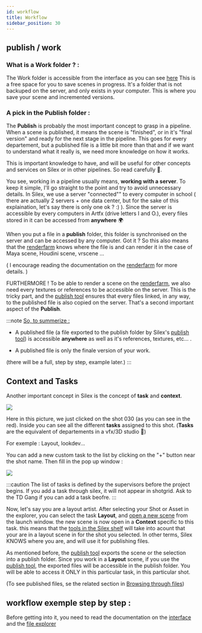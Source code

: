 ```yaml
---
id: workflow
title: Workflow
sidebar_position: 30
---
```


## publish / work

### What is a Work folder ? :

The Work folder is accessible from the interface as you can see [here](../../interface/file-explorer.md)
This is a free space for you to save scenes in progress. It's a folder that is not backuped on the server, and only exists in your computer. This is where you save your scene and incremented versions.

### A pick in the Publish folder :

The **Publish** is probably the most important concept to grasp in a pipeline. When a scene is published, it means the scene is "finished", or in it's "final version" and ready for the next stage in the pipeline. This goes for every departement, but a published file is a little bit more than that and if we want to understand what it really is, we need more knowledge on how it works.

This is important knowledge to have, and will be useful for other concepts and services on Silex or in other pipelines. So read carefully 👀.

You see, working in a pipeline usually means, **working with a server**. To keep it simple, I'll go straight to the point and try to avoid unnecessary details. In Silex, we use a server "connected"" to every computer in school ( there are actually 2 servers + one data center, but for the sake of this explaination, let's say there is only one ok ? :) ). Since the server is accessible by every computers in Artfx (drive letters I and O.), every files stored in it can be accessed from **anywhere** 🌍

When you put a file in a **publish** folder, this folder is synchronised on the server and can be accessed by any computer. Got it ? So this also means that the [renderfarm](../../renderfarm/renderfarm.md) knows where the file is and can render it in the case of Maya scene, Houdini scene, vrscene ...

( I encourage reading the documentation on the [renderfarm](../../renderfarm/renderfarm.md) for more details. )

FURTHERMORE ! To be able to render a scene on the [renderfarm](../../renderfarm/renderfarm.md), we also need every textures or references to be accessible on the server. This is the tricky part, and the [publish tool](../actions/publish.md) ensures that every files linked, in any way, to the published file is also copied on the server. That's a second important aspect of the **Publish**.

:::note
<u>So, to summerize :</u>

- A published file (a file exported to the publish folder by Silex's [publish tool](../actions/publish.md)) is accessible **anywhere** as well as it's references, textures, etc... .

- A published file is only the finale version of your work.

(there will be a full, step by step, example later.)
:::

## Context and Tasks

Another important concept in Silex is the concept of **task** and **context**.

![](/img/user_guide/workflow/workflow_tasks.png)

Here in this picture, we just clicked on the shot 030 (as you can see in the red). Inside you can see all the different **tasks** assigned to this shot. (**Tasks** are the equivalent of departements in a vfx/3D studio 🦉)

For exemple : Layout, lookdev...

You can add a new custom task to the list by clicking on the "+" button near the shot name. Then fill in the pop up window :

![](/img/user_guide/workflow/workflow_custom_task.png)

:::caution
The list of tasks is defined by the supervisors before the project begins. If you add a task through silex, it will not appear in shotgrid. Ask to the TD Gang if you can add a task beofre.
:::

Now, let's say you are a layout artist. After selecting your Shot or Asset in the explorer, you can select the task **Layout**, and [open a new scene](../../interface/file-explorer.md) from the launch window. the new scene is now open in a **Context** specific to this task. this means that the [tools in the Silex shelf](../actions/actions.md) will take into acount that your are in a layout scene in for the shot you selected. In other terms, Silex KNOWS where you are, and will use it for publishing files.

As mentioned before, the [publish tool](../actions/publish.md) exports the scene or the selection into a publish folder. Since you work in a **Layout** scene, if you use the [publish tool](../actions/publish.md), the exported files will be accessible in the publish folder. You will be able to access it ONLY in this particular task, in this particular shot.

(To see published files, se the related section in [Browsing through files](../../interface/interface.md))

## workflow exemple step by step :

Before getting into it, you need to read the documentation on the [interface](../../interface/interface.md) and the [file explorer](../../interface/file-explorer.md)
